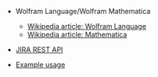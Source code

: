 * Wolfram Language/Wolfram Mathematica
  * [Wikipedia article: Wolfram Language](https://en.wikipedia.org/wiki/Wolfram_Language)
  * [Wikipedia article: Mathematica](https://en.wikipedia.org/wiki/Mathematica)

* [JIRA REST API](https://docs.atlassian.com/jira/REST/latest/)

* [Example usage](https://github.com/lumeng/JiraLink/blob/master/JiraLink/Documentation/English/Guides/JiraLink.nb)

